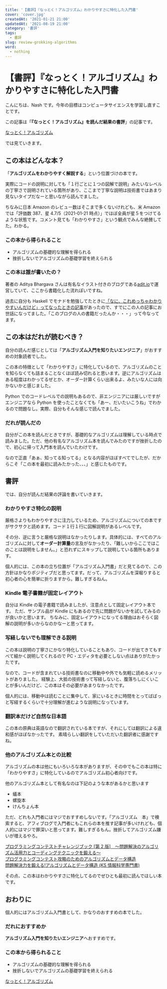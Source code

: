 ```yaml
---
title: '【書評】『なっとく！アルゴリズム』わかりやすさに特化した入門書'
cover: 'cover.jpg'
createdAt: '2021-01-21 21:00'
updatedAt: '2021-08-19 21:00'
category: '書評'
tags:
  - 書評
slug: review-grokking-algorithms
word:
  - nothing
---
```


# 【書評】『なっとく！アルゴリズム』わかりやすさに特化した入門書

こんにちは、Nash です。今年の目標はコンピュータサイエンスを学習し直すことです。

この記事は「**『なっとく！アルゴリズム』を読んだ結果の書評**」の記事です。

<!-- amazon -->
<div class="af-moshi-container">
<a href="//af.moshimo.com/af/c/click?a_id=1847646&amp;p_id=170&amp;pc_id=185&amp;pl_id=4062&amp;url=https%3A%2F%2Fwww.amazon.co.jp%2Fdp%2FB01N14WBX3" rel="nofollow" referrerpolicy="no-referrer-when-downgrade"><img src="https://images-fe.ssl-images-amazon.com/images/I/61bXMHbyv3L._SL160_.jpg" alt="" style="border: none;" /><br />なっとく！アルゴリズム</a><img src="//i.moshimo.com/af/i/impression?a_id=1847646&amp;p_id=170&amp;pc_id=185&amp;pl_id=4062" alt="" width="1" height="1" style="border: 0px;" />
</div>
<!-- //amazon -->

では見ていきます。

## この本はどんな本？

「**アルゴリズムをわかりやすく解説する**」という位置づけの本です。

実際にコードの説明に対しても「１行ごとに１つの図解で説明」みたいなレベルの丁寧さで説明されている箇所があり、ここまで丁寧な説明は技術書ではあまり見ないタイプだなーと思いながら読んでました。

ちなみに日本 Amazon のレビュー数はそこまで多くないけれども、米 Amazon では「評価数 387、星 4.7/5（2021-01-21 時点）」でほぼ全員が星５をつけてるような状態です。コメント見ても「わかりやすさ」という観点でみんな絶賛してた。わかる。

### この本から得られること

- アルゴリズムの基礎的な理解を得られる
- 挫折しないでアルゴリズムの基礎学習を終えられる

### この本は誰が書いたの？

著者の Aditya Bhargava さんは有名なイラスト付きのブログである[adit.io](https://adit.io)で運営していて、ここから書籍化した流れぽいですね。

過去に自分も Haskell でモナドを勉強してたときに[「なに、これめっちゃわかりやすいんだけど」ってなったときの記事](https://adit.io/posts/2013-04-17-functors,_applicatives,_and_monads_in_pictures.html)があったので、すでにこの人の記事にお世話になってました。「このブログの人の書籍だったんか・・・」って今なってます。

## この本はだれが読むべき？

自分の読んだ感じとしては「**アルゴリズム入門を知りたいエンジニア**」がおすすめの対象読者でした。

この本の特徴として「わかりやすさ」に特化しているので、アルゴリズムのことを知らなくても詰まることなくほぼ読み切れると思います。逆にアルゴリズムはある程度はわかってるぜとか、オーダー計算くらい出来るよ、みたいな人には向かないかと感じました。

Python でのコードレベルでの説明もあるので、非エンジニアには厳しいですがエンジニアなら Python を使ったことなくても「あー、だいたいこうね」でわかるので問題なし。実際、自分もそんな感じで読んでました。

### だれが読んだの

自分がこの本を読んだときですが、基礎的なアルゴリズムは理解している時点で読みました。ただ、他の有名なアルゴリズム本を読んでみたのですが挫折したので、初心に帰って入門本を読んでいたわけです。

なので正直「あぁ、知ってる知ってる」となる内容がほぼすべてでしたが、だからこそ「この本を最初に読みたかった、、、」と感じたものです。

## 書評

では、自分が読んだ結果の評論を書いていきます。

### わかりやすさ特化の説明

厳格さよりもわかりやすさに注力しているため、アルゴリズムについての本ですがサクサクと読めます。コード１行１行に図解説明があるレベルです。

その分、逆に言うと厳格な説明はなかったりします。具体的には、すべてのアルゴリズムに対して**オーダー計算量**の言及がなかったり、「難しいからここではこのことは説明をしません。」と恐れずにスキップして説明している箇所もあります。

個人的には、この本の立ち位置が「アルゴリズム入門書」だと見てるので、この方針はかなりポジティブだと思ってます。だって、アルゴリズムを深堀りすると初心者の心を簡単に折りますから。難しすぎるねん。

### Kindle 電子書籍が固定レイアウト

自分は Kindle の電子書籍で読みましたが、注意点として固定レイアウト本です。
ただ、サンプル品が Kindle にもあるので先に問題がないかを試してみるのが良いかと思います。
ちなみに、固定レイアウトになってる理由はおそらく図解の説明が多いからなのかなーと思ってます。

### 写経しないでも理解できる説明

この本は説明の丁寧さにかなり特化していることもあり、コードが出てきてもすべて細かく説明してくれるので PC・エディタを必要としない点はありがたかったです。

なので、コードが含まれている技術書なのに移動中や外でも気軽に読めるメリットがありました。
経験上、大抵の技術書って写経しないと、腹落ちしにくいことが多いんだけど、この本はその必要があまりなかったです。

個人的には、移動中は読むことに集中して、家にいるときに時間をとってばばっと写経するくらいで十分理解が進むような説明になっています。

### 翻訳本だけど自然な日本語

この本の原典は英語なので翻訳されている本ですが、それにしては翻訳による違和感がほぼなかったです。
素晴らしい翻訳をしていただいた翻訳者に感謝ですね。

### 他のアルゴリズム本との比較

アルゴリズムの本は他にもいろいろな本がありますが、その中でもこの本は特に「わかりやすさ」に特化しているのでアルゴリズム初心者向けです。

他のアルゴリズム本として有名なのは下記のような本があるかと思います

- 蟻本
- 螺旋本
- けんちょん本

ただ、どれも入門者にはマジでおすすめしないです。「アルゴリズム　本」で検索すると、アフィブログで入門者にもこれらの本を推す記事が多いけれども、個人的にはマジで罪深いと思ってます。難しすぎるもん。挫折してアルゴリズム嫌いが増えるやろ。

<!-- 蟻 -->
<div class="af-moshi-container">
<a href="//af.moshimo.com/af/c/click?a_id=1847646&amp;p_id=170&amp;pc_id=185&amp;pl_id=4062&amp;url=https%3A%2F%2Fwww.amazon.co.jp%2Fdp%2FB00CY9256C" rel="nofollow" referrerpolicy="no-referrer-when-downgrade"><img src="https://images-fe.ssl-images-amazon.com/images/I/41oruV+aJIL._SL160_.jpg" alt="" style="border: none;" /><br />プログラミングコンテストチャレンジブック [第 2 版]　～問題解決のアルゴリズム活用力とコーディングテクニックを鍛える～</a><img src="//i.moshimo.com/af/i/impression?a_id=1847646&amp;p_id=170&amp;pc_id=185&amp;pl_id=4062" alt="" width="1" height="1" style="border: 0px;" />
</div>
<!--  -->

<!-- 螺旋 -->
<div class="af-moshi-container">
<a href="//af.moshimo.com/af/c/click?a_id=1847646&amp;p_id=170&amp;pc_id=185&amp;pl_id=4062&amp;url=https%3A%2F%2Fwww.amazon.co.jp%2Fdp%2FB00U5MVXZO" rel="nofollow" referrerpolicy="no-referrer-when-downgrade"><img src="https://images-fe.ssl-images-amazon.com/images/I/51GbST65OIL._SL160_.jpg" alt="" style="border: none;" /><br />プログラミングコンテスト攻略のためのアルゴリズムとデータ構造</a><img src="//i.moshimo.com/af/i/impression?a_id=1847646&amp;p_id=170&amp;pc_id=185&amp;pl_id=4062" alt="" width="1" height="1" style="border: 0px;" />
</div>
<!--  -->

<!--  -->
<div class="af-moshi-container">
<a href="//af.moshimo.com/af/c/click?a_id=1847646&amp;p_id=170&amp;pc_id=185&amp;pl_id=4062&amp;url=https%3A%2F%2Fwww.amazon.co.jp%2Fdp%2F4065128447" rel="nofollow" referrerpolicy="no-referrer-when-downgrade"><img src="https://images-fe.ssl-images-amazon.com/images/I/51OK2x1LvbL._SL160_.jpg" alt="" style="border: none;" /><br />問題解決力を鍛える!アルゴリズムとデータ構造 (KS 情報科学専門書)</a><img src="//i.moshimo.com/af/i/impression?a_id=1847646&amp;p_id=170&amp;pc_id=185&amp;pl_id=4062" alt="" width="1" height="1" style="border: 0px;" />
</div>
<!--  -->

その点、この本はわかりやすさに特化してるのでぜひとも最初に読んでほしい本です。

## おわりに

個人的にはアルゴリズム入門書として、かなりのおすすめの本でした。

### だれにおすすめか

**アルゴリズム入門を知りたいエンジニア**へおすすめです。

### この本から得られること

- アルゴリズムの基礎的な理解を得られる
- 挫折しないでアルゴリズムの基礎学習を終えられる

<!-- amazon -->
<div class="af-moshi-container">
<a href="//af.moshimo.com/af/c/click?a_id=1847646&amp;p_id=170&amp;pc_id=185&amp;pl_id=4062&amp;url=https%3A%2F%2Fwww.amazon.co.jp%2Fdp%2FB01N14WBX3" rel="nofollow" referrerpolicy="no-referrer-when-downgrade"><img src="https://images-fe.ssl-images-amazon.com/images/I/61bXMHbyv3L._SL160_.jpg" alt="" style="border: none;" /><br />なっとく！アルゴリズム</a><img src="//i.moshimo.com/af/i/impression?a_id=1847646&amp;p_id=170&amp;pc_id=185&amp;pl_id=4062" alt="" width="1" height="1" style="border: 0px;" />
</div>
<!--  -->
